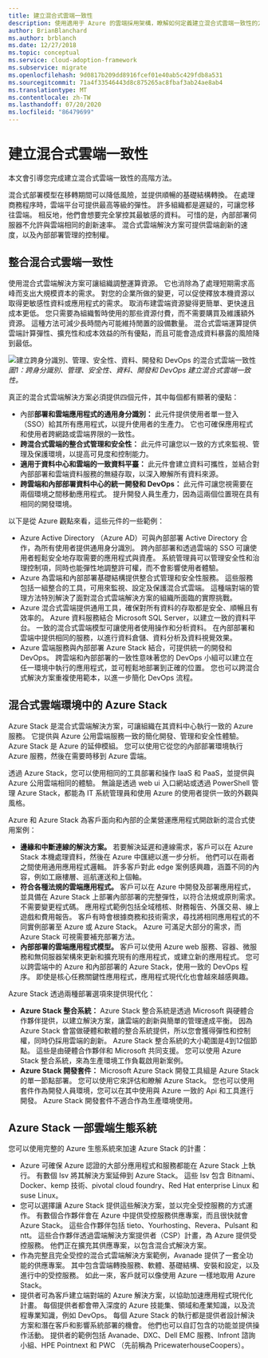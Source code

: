 ```yaml
---
title: 建立混合式雲端一致性
description: 使用適用于 Azure 的雲端採用架構，瞭解如何定義建立混合式雲端一致性的方法。
author: BrianBlanchard
ms.author: brblanch
ms.date: 12/27/2018
ms.topic: conceptual
ms.service: cloud-adoption-framework
ms.subservice: migrate
ms.openlocfilehash: 9d0817b209dd8916fcef01e40ab5c429fdb8a531
ms.sourcegitcommit: 71a4f33546443d8c875265ac8fbaf3ab24ae8ab4
ms.translationtype: MT
ms.contentlocale: zh-TW
ms.lasthandoff: 07/20/2020
ms.locfileid: "86479699"
---
```

<!-- cSpell:ignore ISVs Bitnami Yourhosting Revera Avanade Pulsant PricewaterhouseCoopers Pointnext -->

# <a name="create-hybrid-cloud-consistency"></a>建立混合式雲端一致性

本文會引導您完成建立混合式雲端一致性的高階方法。

混合式部署模型在移轉期間可以降低風險，並提供順暢的基礎結構轉換。 在處理商務程序時，雲端平台可提供最高等級的彈性。 許多組織都是遲疑的，可讓您移往雲端。 相反地，他們會想要完全掌控其最敏感的資料。 可惜的是，內部部署伺服器不允許與雲端相同的創新速率。 混合式雲端解決方案可提供雲端創新的速度，以及內部部署管理的控制權。

## <a name="integrate-hybrid-cloud-consistency"></a>整合混合式雲端一致性

使用混合式雲端解決方案可讓組織調整運算資源。 它也消除為了處理短期需求高峰而支出大規模資本的需求。 對您的企業所做的變更，可以促使釋放本機資源以取得更敏感性資料或應用程式的需求。 取消布建雲端資源變得更簡單、更快速且成本更低。 您只需要為組織暫時使用的那些資源付費，而不需要購買及維護額外資源。 這種方法可減少長時間內可能維持閒置的設備數量。 混合式雲端運算提供雲端計算彈性、擴充性和成本效益的所有優點，而且可能會造成資料暴露的風險降到最低。

![建立跨身分識別、管理、安全性、資料、開發和 DevOps 的混合式雲端一致性 ](../../_images/hybrid-consistency.png)
 _圖1：跨身分識別、管理、安全性、資料、開發和 DevOps 建立混合式雲端一致性。_

真正的混合式雲端解決方案必須提供四個元件，其中每個都有顯著的優點：

- 內部**部署和雲端應用程式的通用身分識別：** 此元件提供使用者單一登入（SSO）給其所有應用程式，以提升使用者的生產力。 它也可確保應用程式和使用者跨網路或雲端界限的一致性。
- **跨混合式雲端的整合式管理和安全性：** 此元件可讓您以一致的方式來監視、管理及保護環境，以提高可見度和控制能力。
- **適用于資料中心和雲端的一致資料平臺：** 此元件會建立資料可攜性，並結合對內部部署和雲端資料服務的無縫存取，以深入瞭解所有資料來源。
- **跨雲端和內部部署資料中心的統一開發和 DevOps：** 此元件可讓您視需要在兩個環境之間移動應用程式。 提升開發人員生產力，因為這兩個位置現在具有相同的開發環境。

以下是從 Azure 觀點來看，這些元件的一些範例：

- Azure Active Directory （Azure AD）可與內部部署 Active Directory 合作，為所有使用者提供通用身分識別。 跨內部部署和透過雲端的 SSO 可讓使用者輕鬆安全地存取需要的應用程式與資產。 系統管理員可以管理安全性和治理控制項，同時也能彈性地調整許可權，而不會影響使用者體驗。
- Azure 為雲端和內部部署基礎結構提供整合式管理和安全性服務。 這些服務包括一組整合的工具，可用來監視、設定及保護混合式雲端。 這種端對端的管理方法特別解決了面對混合式雲端解決方案的組織所面臨的實際挑戰。
- Azure 混合式雲端提供通用工具，確保對所有資料的存取都是安全、順暢且有效率的。 Azure 資料服務結合 Microsoft SQL Server，以建立一致的資料平台。 一致的混合式雲端模型可讓使用者使用操作和分析資料。 在內部部署和雲端中提供相同的服務，以進行資料倉儲、資料分析及資料視覺效果。
- Azure 雲端服務與內部部署 Azure Stack 結合，可提供統一的開發和 DevOps。 跨雲端和內部部署的一致性意味著您的 DevOps 小組可以建立在任一環境中執行的應用程式，並可輕鬆地部署到正確的位置。 您也可以跨混合式解決方案重複使用範本，以進一步簡化 DevOps 流程。

## <a name="azure-stack-in-a-hybrid-cloud-environment"></a>混合式雲端環境中的 Azure Stack

Azure Stack 是混合式雲端解決方案，可讓組織在其資料中心執行一致的 Azure 服務。 它提供與 Azure 公用雲端服務一致的簡化開發、管理和安全性體驗。 Azure Stack 是 Azure 的延伸模組。 您可以使用它從您的內部部署環境執行 Azure 服務，然後在需要時移到 Azure 雲端。

透過 Azure Stack，您可以使用相同的工具部署和操作 IaaS 和 PaaS，並提供與 Azure 公用雲端相同的體驗。 無論是透過 web ui 入口網站或透過 PowerShell 管理 Azure Stack，都能為 IT 系統管理員和使用 Azure 的使用者提供一致的外觀與風格。

Azure 和 Azure Stack 為客戶面向和內部的企業營運應用程式開啟新的混合式使用案例：

- **邊緣和中斷連線的解決方案。** 若要解決延遲和連線需求，客戶可以在 Azure Stack 本機處理資料，然後在 Azure 中匯總以進一步分析。 他們可以在兩者之間使用通用應用程式邏輯。 許多客戶對此 edge 案例感興趣，涵蓋不同的內容，例如工廠樓層、巡航運送和上個軸。
- **符合各種法規的雲端應用程式。** 客戶可以在 Azure 中開發及部署應用程式，並具備在 Azure Stack 上部署內部部署的完整彈性，以符合法規或原則需求。 不需要變更程式碼。 應用程式範例包括全域稽核、財務報告、外匯交易、線上遊戲和費用報告。 客戶有時會根據商務和技術需求，尋找將相同應用程式的不同實例部署至 Azure 或 Azure Stack。 Azure 可滿足大部分的需求，而 Azure Stack 可視需要補充部署方法。
- **內部部署的雲端應用程式模型。** 客戶可以使用 Azure web 服務、容器、微服務和無伺服器架構來更新和擴充現有的應用程式，或建立新的應用程式。 您可以跨雲端中的 Azure 和內部部署的 Azure Stack，使用一致的 DevOps 程序。 即使是核心任務關鍵性應用程式，應用程式現代化也會越來越感興趣。

Azure Stack 透過兩種部署選項來提供現代化：

- **Azure Stack 整合系統：** Azure Stack 整合系統是透過 Microsoft 與硬體合作夥伴提供，以建立解決方案，讓雲端的創新與簡單的管理達成平衡。 因為 Azure Stack 會當做硬體和軟體的整合系統提供，所以您會獲得彈性和控制權，同時仍採用雲端的創新。 Azure Stack 整合系統的大小範圍是4到12個節點。 這些是由硬體合作夥伴和 Microsoft 共同支援。 您可以使用 Azure Stack 整合系統，來為生產環境工作負載啟用新案例。
- **Azure Stack 開發套件：** Microsoft Azure Stack 開發工具組是 Azure Stack 的單一節點部署。 您可以使用它來評估和瞭解 Azure Stack。 您也可以使用套件作為開發人員環境，您可以在其中使用與 Azure 一致的 Api 和工具進行開發。 Azure Stack 開發套件不適合作為生產環境使用。

## <a name="azure-stack-one-cloud-ecosystem"></a>Azure Stack 一部雲端生態系統

您可以使用完整的 Azure 生態系統來加速 Azure Stack 的計畫：

<!-- docsTest:ignore "EMC Services" "Infront Consulting Group" "HPE Pointnext" -->
<!-- cSpell:ignore ISVs Bitnami DXC EMC Infront Yourhosting Revera Avanade Pulsant PWC PricewaterhouseCoopers -->

- Azure 可確保 Azure 認證的大部分應用程式和服務都能在 Azure Stack 上執行。 有數個 Isv 將其解決方案延伸到 Azure Stack。 這些 Isv 包含 Bitnami、Docker、kemp 技術、pivotal cloud foundry、Red Hat enterprise Linux 和 suse Linux。
- 您可以選擇讓 Azure Stack 提供這些解決方案，並以完全受控服務的方式運作。 有數個合作夥伴會在 Azure 中提供受控服務供應專案，而且很快就會 Azure Stack。 這些合作夥伴包括 tieto、Yourhosting、Revera、Pulsant 和 ntt。 這些合作夥伴透過雲端解決方案提供者（CSP）計畫，為 Azure 提供受控服務。 他們正在擴充其供應專案，以包含混合式解決方案。
- 作為完整且完全受控的混合式雲端解決方案範例，Avanade 提供了一套全功能的供應專案。 其中包含雲端轉換服務、軟體、基礎結構、安裝和設定，以及進行中的受控服務。 如此一來，客戶就可以像使用 Azure 一樣地取用 Azure Stack。
- 提供者可為客戶建立端對端的 Azure 解決方案，以協助加速應用程式現代化計畫。 每個提供者都會帶入深度的 Azure 技能集、領域和產業知識，以及流程專業知識，例如 DevOps。 每個 Azure Stack 的執行都是提供者設計解決方案和潛在客戶和影響系統部署的機會。 他們也可以自訂包含的功能並提供操作活動。 提供者的範例包括 Avanade、DXC、Dell EMC 服務、Infront 諮詢小組、HPE Pointnext 和 PWC （先前稱為 PricewaterhouseCoopers）。
